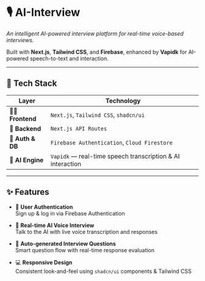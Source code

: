 # 🎙️ **AI-Interview**

*An intelligent AI-powered interview platform for real-time voice-based interviews.*

Built with **Next.js**, **Tailwind CSS**, and **Firebase**, enhanced by **Vapidk** for AI-powered speech-to-text and interaction.

---

## 🚀 **Tech Stack**

| Layer            | Technology                                                                 |
|------------------|----------------------------------------------------------------------------|
| 🧑‍💻 **Frontend**   | `Next.js`, `Tailwind CSS`, `shadcn/ui`                                      |
| 🔧 **Backend**     | `Next.js API Routes`                                                       |
| 🔐 **Auth & DB**   | `Firebase Authentication`, `Cloud Firestore`                               |
| 🧠 **AI Engine**   | `Vapidk` — real-time speech transcription & AI interaction                 |

---

## ✨ **Features**

- 🔐 **User Authentication**  
  Sign up & log in via Firebase Authentication

- 🎤 **Real-time AI Voice Interview**  
  Talk to the AI with live voice transcription and responses

- 🧠 **Auto-generated Interview Questions**  
  Smart question flow with real-time response evaluation

- 💻 **Responsive Design**  
  Consistent look-and-feel using `shadcn/ui` components & Tailwind CSS

